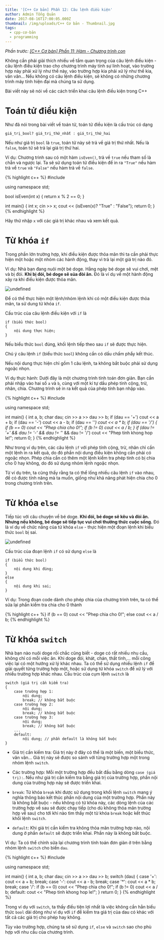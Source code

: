 ```yaml
---
title: '[C++ Cơ bản] Phần 12: Câu lệnh điều kiện'
author: Admin Tổng Quản
date: 2017-08-16T17:00:05.000Z
thumbnail: /img/uploads/C++ Cơ bản - Thumbnail.jpg
tags:
  - cpp-cơ-bản
  - programming
---
```

*Phần trước: [\[C++ Cơ bản\] Phần 11: Hàm - Chương trình con](http://cowboycoder.tech/article/c-co-ban-phan-11-ham-chuong-trinh-con)*

Không cần phải giải thích nhiều về tầm quan trọng của câu lệnh điều kiện - câu lệnh điều kiện trao cho chương trình máy tính sự linh hoạt, vào trường hợp này phải xử lý như thế này, vào trường hợp kia phải xử lý như thế kia, vân vân… Nếu không có câu lệnh điều kiện, sẽ không có những chương trình máy tính hiện đại mà chúng ta sử dụng.

Bài viết này sẽ nói về các cách triển khai câu lệnh điều kiện trong C++

# Toán tử điều kiện
Như đã nói trong bài viết về toán tử, toán tử điều kiện là cấu trúc có dạng

```
giá_trị_bool? giá_trị_thứ_nhất : giá_trị_thứ_hai
```

Nếu như giá trị ```bool``` là ```true```, toán tử này sẽ trả về giá trị thứ nhất. Nếu là ```false```, toán tử sẽ trả lại giá trị thứ hai.

Ví dụ: Chương trình sau có một hàm ```isEven()```, trả về ```true``` nếu tham số là chẵn và ngược lại. Ta sẽ sử dụng toán tử điều kiện để in ra ```"True"``` nếu hàm trả về ```true``` và ```"False"``` nếu hàm trả về ```false```.

{% highlight c++ %}
#include <iostream>

using namespace std;

bool isEven(int x)
{
    return x % 2 == 0;
}

int main()
{
    int x; cin >> x;
    cout << (isEven(x)? "True" : "False");
    return 0;
}
{% endhighlight %}

Hãy thử nhập ```x``` với các giá trị khác nhau và xem kết quả.

# Từ khóa ```if```

Trong phần lớn trường hợp, khi điều kiện được thỏa mãn thì ta cần phải thực hiện một hoặc một nhóm các hành động, thay vì trả lại một giá trị nào đó. 

Ví dụ: Nhà bạn đang nuôi một bé doge. Hằng ngày bé doge sẽ vui chơi, mệt và bị đói. **Khi bị đói, bé doge sẽ sủa đòi ăn.** Đó là ví dụ về một hành động xảy ra khi điều kiện được thỏa mãn.

![undefined](/img/uploads/cpp-cơ-bản-12-1.jpg)
 
Để có thể thực hiện một lệnh/nhóm lệnh khi có một điều kiện được thỏa mãn, ta sử dung từ khóa ```if```.

Cấu trúc của câu lệnh điều kiện với ```if``` là

```
if (biểu thức bool)
{
    nội dung thực hiện;
}
```

Nếu biểu thức ```bool``` đúng, khối lệnh tiếp theo sau ```if``` sẽ được thực hiện.

Chú ý câu lệnh ```if``` (biểu thức ```bool```) không cần có dấu chấm phẩy kết thúc.

Nếu nội dung thực hiện chỉ gồm 1 câu lệnh, ta không bắt buộc phải sử dụng ngoặc nhọn.

Ví dụ thực hành: Dưới đây là một chương trình tính toán đơn giản. Bạn cần phải nhập vào hai số ```a``` và ```b```, cùng với một kí tự dấu phép tính cộng, trừ, nhân, chia. Chương trình sẽ in ra kết quả của phép tính bạn nhập vào.

{% highlight c++ %}
#include <iostream>

using namespace std;

int main()
{
    int a, b;
    char dau;
    cin >> a >> dau >> b;
    if (dau == '+')
        cout << a + b;
    if (dau == '-')
        cout << a - b;
    if (dau == '*')
        cout << a * b;
    if (dau == '/')
    {
        if (b == 0)
            cout << "Phep chia cho 0!";
        if (b != 0)
            cout << a / b;
    }
    if (dau != '+' && dau != '-' && dau != '*' && dau != '/')
        cout << "Phep tinh khong hop le!";
    return 0;
}
{% endhighlight %}

Như trong ví dụ trên, các câu lệnh ```if``` với phép tính cộng, trừ, nhân chỉ cần một lệnh in ra kết quả, do đó phần nội dung điều kiện không cần phải có ngoặc nhọn. Phép chia cần có thêm một lệnh kiểm tra phép tính có bị chia cho 0 hay không, do đó sử dụng nhóm lệnh ngoặc nhọn. 

Từ ví dụ trên, ta cũng thấy rằng ta có thể lồng nhiều câu lệnh ```if``` vào nhau, để có được tính năng mà ta muốn, giống như khả năng phát hiện chia cho 0 trong chương trình trên.

# Từ khóa ```else```

Tiếp túc với câu chuyện về bé doge. **Khi đói, bé doge sẽ kêu và đòi ăn. Nhưng nếu không, bé doge sẽ tiếp tục vui chơi thưởng thức cuộc sống.** Đó là ví dụ về chức năng của từ khóa ```else``` - thực hiện một đoạn lệnh khi biểu thức ```bool``` bị sai.

![undefined](/img/uploads/cpp-cơ-bản-12-2.jpg)
 
Cấu trúc của đoạn lệnh ```if``` có sử dụng ```else``` là

```
if (biểu thức bool)
{
    nội dung khi đúng;
}
else
{
    nội dung khi sai;
}
```

Ví dụ: Trong đoạn code dành cho phép chia của chương trình trên, ta có thể sửa lại phần kiểm tra chia cho 0 thành

{% highlight c++ %}
if (b == 0)
    cout << "Phep chia cho 0!";
else
    cout << a / b;
{% endhighlight %}

# Từ khóa ```switch```

Nhà bạn nào nuôi doge rồi chắc cũng biết - doge có rất nhiều nhu cầu, không chỉ có mỗi việc ăn. Khi doge đói, khát, chán, thất tình,… mỗi công việc lại có một hướng xử lý khác nhau. Ta có thể sử dụng nhiều lệnh ```if``` để giải quyết từng trường hợp một, hoặc sử dụng từ khóa ```switch``` để xử lý với nhiều trường hợp khác nhau.
Cấu trúc của cụm lệnh ```switch``` là

```
switch (giá trị cần kiểm tra)
{
    case trường hợp 1:
        nội dung;
        break; // không bắt buộc
    case trường hợp 2:
        nội dung;
        break; // không bắt buộc
    case trường hợp 3:
        nội dung;
        break; // không bắt buộc
    ...
    default:
        nội dung; // phần default là không bắt buộc
}
```

* Giá trị cần kiểm tra: Giá trị này ở đây có thể là một biến, một biểu thức, vân vân… Giá trị này sẽ được so sánh với từng trường hợp một trong nhóm lệnh ```switch```.

* Các trường hợp: Mỗi một trường hợp đều bắt đầu bằng dòng ```case (giá trị):```. Nếu như giá trị cần kiểm tra bằng giá trị của trường hợp, phần nội dung của trường hợp này sẽ được triển khai.

* ```break```: Từ khóa ```break``` khi được sử dụng trong khối lệnh ```switch``` mang ý nghĩa thông báo kết thúc phần nội dung của một trường hợp. Phần này là không bắt buộc - nếu không có từ khóa này, các dòng lệnh của các trường hợp về sau sẽ được chạy tiếp (cho dù không thỏa mãn trường hợp về sau) cho tới khi nào tìm thấy một từ khóa ```break``` hoặc kết thúc khối lệnh ```switch```.

* ```default```: Khi giá trị cần kiểm tra không thỏa mãn trường hợp nào, nội dung ở phần ```default``` sẽ được triển khai. Phần này là không bắt buộc.

Ví dụ: Ta có thể chỉnh sửa lại chương trình tính toán đơn giản ở trên bằng nhóm lệnh ```switch``` cho biến ```dau```.

{% highlight c++ %}
#include <iostream>

using namespace std;

int main()
{
    int a, b;
    char dau;
    cin >> a >> dau >> b;
    switch (dau)
    {
        case '+':
            cout << a + b;
            break;
        case '-':
            cout << a - b;
            break;
        case '*':
            cout << a * b;
            break;
        case '/':
            if (b == 0)
                cout << "Phep chia cho 0!";
            if (b != 0)
                cout << a / b;
        default:
            cout << "Phep tinh khong hop le!";
    }
    return 0;
}
{% endhighlight %}

Trong ví dụ với ```switch```, ta thấy điều tiện lợi nhất là việc không cần hẳn biểu thức ```bool``` dài dòng như ví dụ với ```if``` để kiểm tra giá trị của dau có khác với tất cả các giá trị cho phép hay không. 

Tùy vào trường hợp, chúng ta sẽ sử dụng ```if```, ```else``` và ```switch``` sao cho phù hợp với nhu cầu của chương trình.


